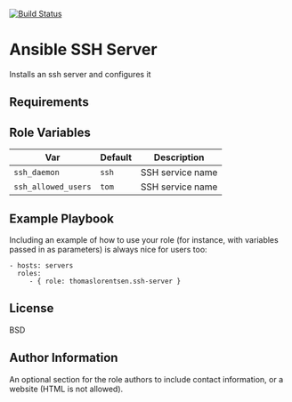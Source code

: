 [![Build Status](https://travis-ci.org/thomaslorentsen/ansible-ssh-server.svg?branch=master)](https://travis-ci.org/thomaslorentsen/ansible-ssh-server)

Ansible SSH Server
=========

Installs an ssh server and configures it

Requirements
------------



Role Variables
--------------


| Var | Default | Description |
| --- | --- | --- |
|  ```ssh_daemon``` | ```ssh``` | SSH service name |
|  ```ssh_allowed_users``` | ```tom``` | SSH service name |

Example Playbook
----------------

Including an example of how to use your role (for instance, with variables passed in as parameters) is always nice for users too:

    - hosts: servers
      roles:
         - { role: thomaslorentsen.ssh-server }

License
-------

BSD

Author Information
------------------

An optional section for the role authors to include contact information, or a website (HTML is not allowed).

